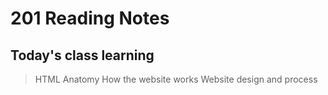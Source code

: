 # 201 Reading Notes
              
## Today's class learning

> HTML Anatomy
> How the website works
> Website design and process

